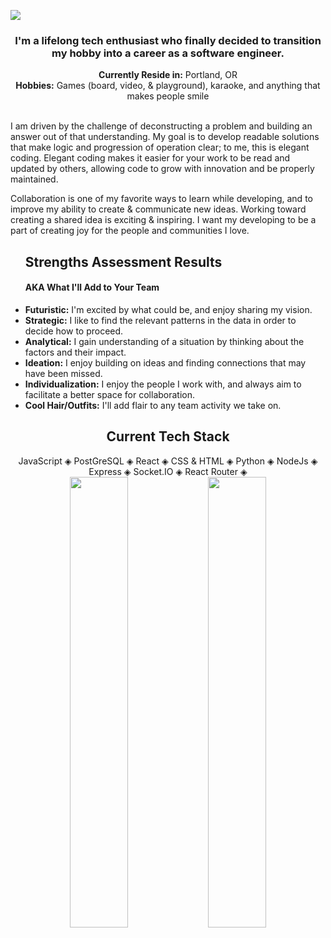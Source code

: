 
<img src="welcomepdx.png"></img>
<div align="center" aria-label="introduction-div">
  <h3>I'm a lifelong tech enthusiast who finally decided to transition my hobby into a career as a software engineer.</h3>
  <strong>Currently Reside in:</strong> Portland, OR<br />
  <strong>Hobbies:</strong> Games (board, video, & playground), karaoke, and anything that makes people smile
</div>
<br />
<div aria-label="developer-style-div">
  <p>I am driven by the challenge of deconstructing a problem and building an answer out of that understanding. My goal is to develop readable solutions that make logic and progression of operation clear; to me, this is elegant coding. Elegant coding makes it easier for your work to be read and updated by others, allowing code to grow with innovation and be properly maintained.</p>
  <p>Collaboration is one of my favorite ways to learn while developing, and to improve my ability to create & communicate new ideas. Working toward creating a shared idea is exciting & inspiring. I want my developing to be a part of creating joy for the people and communities I love.</p>
</div>
<ul aria-labelledby="assessment-results-list">
  <h2 id="assessment-results-list">Strengths Assessment Results</h2>
  <h4>AKA What I'll Add to Your Team</h4>
  <li><strong>Futuristic:</strong> I'm excited by what could be, and enjoy sharing my vision.</li>
  <li><strong>Strategic:</strong> I like to find the relevant patterns in the data in order to decide how to proceed.</li>
  <li><strong>Analytical:</strong> I gain understanding of a situation by thinking about the factors and their impact.</li>
  <li><strong>Ideation:</strong> I enjoy building on ideas and finding connections that may have been missed.</li>
  <li><strong>Individualization:</strong> I enjoy the people I work with, and always aim to facilitate a better space for collaboration.</li>
  <li><strong>Cool Hair/Outfits:</strong> I'll add flair to any team activity we take on.</li>
</ul>
<div align="center" aria-labelledby="tech-stack-list">
  <h2 id="tech-stack-list">Current Tech Stack</h2>
  JavaScript &#9672; PostGreSQL &#9672; React &#9672; CSS & HTML &#9672; Python &#9672; NodeJs &#9672; Express &#9672; Socket.IO &#9672; React Router &#9672;
</div>
<div aria-label="github-readme-stats" align="center" width="100%">
  <img width="43%" align="center" src="https://github-readme-stats.vercel.app/api?username=anuraghazra&show_icons=true&theme=cobalt" />
  <a href="https://github.com/anuraghazra/github-readme-stats">
    <img width="43%" align="center" src="https://github-readme-stats.vercel.app/api/top-langs/?username=bperard&layout=compact" />
  </a>
</div>

<!--
**bperard/bperard** is a ✨ _special_ ✨ repository because its `README.md` (this file) appears on your GitHub profile.

Here are some ideas to get you started:

- 🔭 I’m currently working on ...
- 🌱 I’m currently learning ...
- 👯 I’m looking to collaborate on ...
- 🤔 I’m looking for help with ...
- 💬 Ask me about ...
- 📫 How to reach me: ...
- 😄 Pronouns: ...
- ⚡ Fun fact: ...
-->
